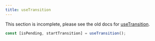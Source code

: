 ```yaml
---
title: useTransition
---
```


<Wip>

This section is incomplete, please see the old docs for [useTransition](https://reactjs.org/docs/hooks-reference.html#usetransition).

</Wip>


<Intro>

```js
const [isPending, startTransition] = useTransition();
```

</Intro>

<InlineToc />
